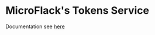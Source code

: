 MicroFlack's Tokens Service
===========================
Documentation see [here](https://github.com/CesMak/microflack_admin)
